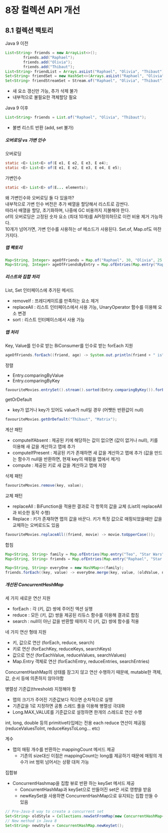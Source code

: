 # 8장 컬렉션 API 개선

## 8.1 컬렉션 팩토리

Java 9 이전
~~~java
List<String> friends = new ArrayList<>();
        friends.add("Raphael");
        friends.add("Olivia");
        friends.add("Thibaut");
List<String> friendList = Arrays.asList("Raphael", "Olivia", "Thibaut");
Set<String> friendSet = new HashSet<>(Arrays.asList("Raphael", "Olivia", "Thibaut"));
Set<String> friendStreamSet = Stream.of("Raphael", "Olivia", "Thibaut").collect(Collectors.toSet());
~~~
* 새 요소 갱신만 가능, 추가 삭제 불가
* 내부적으로 불필요한 객체할당 필요

Java 9 이후
~~~java
List<String> friends = List.of("Raphael", "Olivia", "Thibaut");
~~~
* 불변 리스트 반환 (add, set 불가)

##### 오버로딩 vs 가변 인수

오버로딩
~~~java
static <E> List<E> of(E e1, E e2, E e3, E e4);
static <E> List<E> of(E e1, E e2, E e3, E e4, E e5);
~~~ 

가변인수
~~~java
static <E> List<E> of(E... elements);
~~~ 

왜 가변인수와 오버로딩 둘 다 있을까?  
내부적으로 가변 인수 버전은 추가 배열을 할당해서 리스트로 감싼다.  
따라서 배열을 할당, 초기화하며, 나중에 GC 비용까지 지불해야 한다.  
of의 오버로딩은 고정된 숫자 요소 (최대 10개)를 API정의하므로 이런 비용 제거 가능하다.  
10개가 넘어가면, 가변 인수를 사용하는 of 메소드가 사용된다. Set.of, Map.of도 마찬가지다.

##### 맵 팩토리

~~~java
Map<String, Integer> ageOfFriends = Map.of("Raphael", 30, "Olivia", 25, "Thibaut", 26);
Map<String, Integer> ageOfFriendsByEntry = Map.ofEntries(Map.entry("Raphael", 30), Map.entry("Olivia", 25), Map.entry("Thibaut", 26));
~~~  

##### 리스트와 집합 처리
List, Set 인터페이스에 추가된 메서드
* removeIf : 프레디케이트를 만족하는 요소 제거
* replaceAll : 리스트 인터페이스에서 사용 가능, UnaryOperator 함수를 이용해 요소 변경
* sort : 리스트 인터페이스에서 사용 가능

##### 맵 처리
Key, Value를 인수로 받는 BiConsumer를 인수로 받는 forEach 지원
~~~java
ageOfFriends.forEach((friend, age) -> System.out.println(friend + " is" + age + "years old"));
~~~

정렬
* Entry.comparingByValue
* Entry.comparingByKey

~~~java
favouriteMovies.entrySet().stream().sorted(Entry.comparingByKey()).forEachOrdered(System.out::println);
~~~

getOrDefault  
* key가 없거나 key가 있어도 value가 null일 경우 (어쨋든 반환값이 null)
~~~java
favouriteMovies.getOrDefault("Thibaut", "Matrix");
~~~

계산 패턴
* computeIfAbsent : 제공된 키에 해당하는 값이 없으면 (값이 없거나 null), 키를 이용해 새 값을 계산하고 맵에 추가  
* computeIfPresent : 제공된 키가 존재하면 새 값을 계산하고 맵에 추가 (값을 만드는 함수가 null을 반환하면, 현재 key의 매핑을 맵에서 제거)
* compute : 제공된 키로 새 값을 계산하고 맵에 저장

삭제 패턴
~~~java
favouriteMovies.remove(key, value);
~~~

교체 패턴
* replaceAll : BiFunction을 적용한 결과로 각 항목의 값을 교체 (List의 replaceAll과 비슷한 동작 수행)
* Replace : 키가 존재하면 맵의 값을 바꾼다. 키가 특정 값으로 매핑되었을때만 값을 교체하는 오버로드도 있음
~~~java
favouriteMovies.replaceAll((friend, movie) -> movie.toUpperCase());
~~~

합침
~~~java
Map<String, String> family = Map.ofEntries(Map.entry("Teo", "Star Wars"), Map.entry("Cristina", "James Bond"));
Map<String, String> friends = Map.ofEntries(Map.entry("Raphael", "Star Wars"), Map.entry("Cristina", "Matrix"));

Map<String, String> everyOne = new HashMap<>(family);
friends.forEach((key, value) -> everyOne.merge(key, value, (oldValue, newValue) -> oldValue + " & " + newValue));
~~~

##### 개선된 ConcurrentHashMap

세 가지 새로운 연산 지원
* forEach : 각 (키, 값) 쌍에 주어진 액션 실행
* reduce : 모든 (키, 값) 쌍을 제공된 리듀스 함수를 이용해 결과로 합침
* search : null이 아닌 값을 반환할 때까지 각 (키, 값) 쌍에 함수를 적용

네 가지 연산 형태 지원
* 키, 값으로 연산 (forEach, reduce, search)
* 키로 연산 (forEachKey, reduceKeys, searchKeys)
* 값으로 연산 (forEachValue, reduceValues, searchValues)
* Map.Entry 객체로 연산 (forEachEntry, reduceEntries, searchEntries)

ConcurrentHashMap의 상태를 잠그지 않고 연산 수행하기 때문에, mutable한 객체, 값, 순서 등에 의존하지 않아야함  

병렬성 기준값(threshold) 지정해야 함
* 맵의 크기가 주어진 기준값보다 작으면 순차적으로 실행
* 기존값을 1로 지정하면 공통 스레드 풀을 이용해 병렬성 극대화
* Long.MAX_VALUE를 기준값으로 설정하면 한개의 스레드로 연산 수행

int, long, double 등의 primitive타입에는 전용 each reduce 연산이 제공됨 (reduceValuesToInt, reduceKeysToLong... etc)  

계수
* 맵의 매핑 개수를 반환하는 mappingCount 메서드 제공
    * 기존의 size대신 이점은 mappingCount는 long를 제공하기 때문에 매핑의 개수가 int 범위 넘어서는 상황 대처 가능
    
집합뷰
* ConcurrentHashmap을 집합 뷰로 반환 하는 keySet 메서드 제공
    * ConcurrentHashMap과 keySet으로 만들어진 set은 서로 영향을 받음
    * newKeySet을 사용하면 ConcurrentHashMap으로 유지되는 집합 만들 수 있음
~~~java
// Pre-Java-8 way to create a concurrent set
Set<String> oldStyle = Collections.newSetFromMap(new ConcurrentHashMap<>());
// New method in Java 8
Set<String> newStyle = ConcurrentHashMap.newKeySet();
~~~